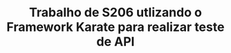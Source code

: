 <h1 align="center" Trabalho Karate S206</h1>
<br>
<p align="center">Trabalho de S206 utlizando o Framework Karate para realizar teste de API</p>

